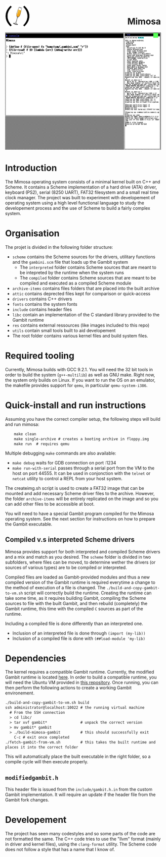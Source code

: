 <img style="float:left" src="res/logo.png" width="80" >
<h1 style="float:right; display:inline-block">Mimosa</h1>

<div style="clear:both"></div>

<img src="res/mimosa-screenshot.png" width="600">

# Introduction

The Mimosa operating system consists of a minimal kernel built on C++ and Scheme. It contains a Scheme implementation of a hard drive (ATA) driver, keyboard (PS2), serial (8250 UART), FAT32 filesystem and a small real time clock manager. The project was built to experiment with developement of operating system using a high level functional language to study the developement process and the use of Scheme to build a fairly complex system.

# Organisation

The projet is divided in the following folder structure:

- `scheme` contains the Scheme sources for the drivers, utilitary functions and the `gambini.scm` file that loads up the Gambit system
  - The `interpreted` folder contains Scheme sources that are meant to be intepreted by the runtime when the system runs
  - The `compiled` folder contains Scheme sources that are meant to be compiled and executed as a compiled Scheme module
- `archive-items` contains files folders that are placed into the built archive
- `attic` contains deprected files kept for comparison or quick-access
- `drivers` contains C++ drivers
- `fonts` contains the system fonts
- `include` contains header files
- `libc` contain an implementation of the C standard library provided to the Gambit runtime
- `res` contains external ressources (like images included to this repo)
- `utils` contain small tools built to aid developement
- The root folder contains various kernel files and build system files.

# Required tooling

Currently, Mimosa builds with GCC 9.2.1. You will need the 32 bit tools in order to build the system (`g++-multilib`) as well as GNU make. Right now, the system only builds on Linux. If you want to run the OS on an emulator, the makefile provides support for `qemu`, in particular `qemu-system-i386`.

# Quick-install and run instructions

Assuming you have the correct compiler setup, the following steps will
build and run mimosa:
    
```Shell
    make clean
    make single-archive # creates a booting archive in floppy.img
    make run  # requires qemu
```

Multiple debugging `make` commands are also available:
- `make debug` waits for GDB connection on port :1234
- `make run-with-serial` passes through a serial port from the VM to the host on port 44555. It can be used in conjonction with the `telnet` or `netcat` utility to control a REPL from your host system.

The createimg.sh script is used to create a FAT32 image that can be mounted and add necessary Scheme driver files to the archive. However, the folder `archive-items` will be entirely replicated on the image and so you can add other files to be accessible at boot.

You will need to have a special Gambit program compiled for the Mimosa operating system. See the next section for instructions on how to prepare the Gambit executable.

## Compiled v.s interpreted Scheme drivers

Mimosa provides support for both interpreted and compiled Scheme drivers and a mix and match as you desired. The `scheme` folder is divided in two subfolders, where files can be moved, to determine wether the drivers (or sources of various types) are to be compiled or interpreted. 

Compiled files are loaded as Gambit-provided modules and thus a new compiled version of the Gambit runtime is required everytime a change to the method of execution of a file is changed. The `./build-and-copy-gambit-to-vm.sh` script will correctly build the runtime. Creating the runtime can take some time, as it requires building Gambit, compiling the Scheme sources to file with the built Gambit, and then rebuild (completely) the Gambit runtime, this time with the compiled `C` sources as part of the runtime. 

Including a compiled file is done differently than an interpreted one. 
- Inclusion of an interpreted file is done through `(import (my-lib))`
- Inclusion of a compiled file is done with `(##load-module 'my-lib)`

# Dependencies

The kernel requires a compatible Gambit runtime. Currently, the modified Gambit runtime is located [here](https://github.com/SamuelYvon/gambit). In order to build a compatible runtime, you will need the Ubuntu VM provided in [this repository](https://github.com/udem-dlteam/ubuntu-6). Once running, you can then perform the following actions to create a working Gambit environement.

```Shell
./build-and-copy-gambit-to-vm.sh build
ssh administrator@localhost:10022 # the running virtual machine
  # From the SSH connection
  > cd libc/
  > tar xvf gambit*               # unpack the correct version
  > mv gambit* gambit             
  > ./build-mimosa-gambit         # this should successfully exit
    C-c # exit once completed
./fetch-gambit-from-vm.sh         # this takes the built runtime and places it into the correct folder
```

This will automatically place the built executable in the right folder, so a compile cycle will then execute properly.

## `modifiedgambit.h`

This header file is issued from the `include/gambit.h.in` from the custom Gambit implementation. It will require an update if the header file from the Gambit fork changes.

# Developement

The project has seen many codestyles and so some parts of the code are not formatted the same. The C++ code tries to use the "llvm" format (mainly in driver and kernel files), using the `clang-format` utility. The Scheme code does not follow a style that has a name that I know of. 
